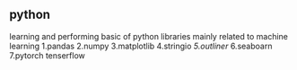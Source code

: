 ## python
 
learning and performing basic of python libraries mainly related to machine learning
1.pandas
2.numpy
3.matplotlib
4.stringio
*5.outliner*
6.seaboarn
7.pytorch
tenserflow